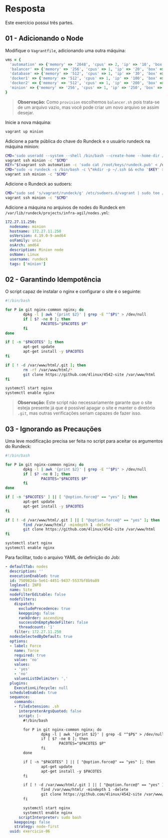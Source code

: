 # Resposta

Este exercício possui três partes.

## 01 - Adicionando o Node

Modifique o `Vagrantfile`, adicionando uma outra máquina:

```ruby
vms = {
  'automation' => {'memory' => '2048', 'cpus' => 2, 'ip' => '10', 'box' => 'debian/buster64', 'provision' => 'automation.sh'},
  'balancer' => {'memory' => '256', 'cpus' => 1, 'ip' => '20', 'box' => 'debian/buster64','provision' => 'balancer.sh'},
  'database' => {'memory' => '512', 'cpus' => 1, 'ip' => '30', 'box' => 'centos/8', 'provision' => 'database.sh'},
  'docker1' => {'memory' => '512', 'cpus' => 1, 'ip' => '100', 'box' => 'debian/buster64', 'provision' => 'docker.sh'},
  'docker2' => {'memory' => '512', 'cpus' => 1, 'ip' => '200', 'box' => 'centos/8', 'provision' => 'docker.sh'},
  'minion' => {'memory' => '256', 'cpus' => 1, 'ip' => '250', 'box' => 'debian/buster64', 'provision' => 'balancer.sh'}
}
```

> **Observação:** Como `provision` escolhemos `balancer.sh` pois trata-se de um arquivo vazio, mas você pode criar um novo arquivo se assim desejar.

Inicie a nova máquina:

```bash
vagrant up minion
``` 

Adicione a parte pública do chave do Rundeck e o usuário rundeck na máquina minion:

```bash
CMD='sudo useradd --system --shell /bin/bash --create-home --home-dir /var/lib/rundeck rundeck'
vagrant ssh minion -c "$CMD"
KEY="$(vagrant ssh automation -c 'sudo cat /root/keys/rundeck.pub' < /dev/null)"
CMD="sudo -u rundeck -s /bin/bash -c \"mkdir -p ~/.ssh && echo '$KEY' > ~/.ssh/authorized_keys\""
vagrant ssh minion -c "$CMD"
```

Adicione o Rundeck ao sudoers:

```bash
CMD="sudo sed 's/vagrant/rundeck/g' /etc/sudoers.d/vagrant | sudo tee /etc/sudoers.d/rundeck"
vagrant ssh minion -c "$CMD"
```

Adicione a máquina no arquivos de nodes do Rundeck em `/var/lib/rundeck/projects/infra-agil/nodes.yml`:

```yml
172.27.11.250:
  nodename: minion
  hostname: 172.27.11.250
  osVersion: 4.19.0-9-amd64
  osFamily: unix
  osArch: amd64
  description: Minion node
  osName: Linux
  username: rundeck
  tags: ['minion']
```

## 02 - Garantindo Idempotência

O script capaz de instalar o nginx e configurar o site é o seguinte:

```bash
#!/bin/bash

for P in git nginx-common nginx; do
        dpkg -l | awk '{print $2}' | grep -E "^$P$" > /dev/null
        if [ $? -ne 0 ]; then
                PACOTES="$PACOTES $P"
        fi
done

if [ -n "$PACOTES" ]; then
        apt-get update
        apt-get install -y $PACOTES
fi

if [ ! -d /var/www/html/.git ]; then
        rm -rf /var/www/html/*
        git clone https://github.com/4linux/4542-site /var/www/html
fi

systemctl start nginx
systemctl enable nginx
```

> **Observação:** Este script não necessariamente garante que o site esteja presente já que é possível apagar o site e manter o diretório `.git`, mas outras verificações seriam capazes de fazer isso.

## 03 - Ignorando as Precauções

Uma leve modificação precisa ser feita no script para aceitar os argumentos do Rundeck:

```bash
#!/bin/bash

for P in git nginx-common nginx; do
        dpkg -l | awk '{print $2}' | grep -E "^$P$" > /dev/null
        if [ $? -ne 0 ]; then
                PACOTES="$PACOTES $P"
        fi
done

if [ -n "$PACOTES" ] || [ "@option.force@" == "yes" ]; then
        apt-get update
        apt-get install -y $PACOTES
fi

if [ ! -d /var/www/html/.git ] || [ "@option.force@" == "yes" ]; then
        find /var/www/html/ -mindepth 1 -delete
        git clone https://github.com/4linux/4542-site /var/www/html
fi

systemctl start nginx
systemctl enable nginx
```

Para facilitar, todo o arquivo YAML de definição do Job:

```yaml
- defaultTab: nodes
  description: ''
  executionEnabled: true
  id: 750982da-5e61-4451-9437-5537bf8b9a89
  loglevel: INFO
  name: Site
  nodeFilterEditable: false
  nodefilters:
    dispatch:
      excludePrecedence: true
      keepgoing: false
      rankOrder: ascending
      successOnEmptyNodeFilter: false
      threadcount: '1'
    filter: 172.27.11.250
  nodesSelectedByDefault: true
  options:
  - label: Force
    name: force
    required: true
    value: 'no'
    values:
    - 'yes'
    - 'no'
    valuesListDelimiter: ','
  plugins:
    ExecutionLifecycle: null
  scheduleEnabled: true
  sequence:
    commands:
    - fileExtension: .sh
      interpreterArgsQuoted: false
      script: |-
        #!/bin/bash

        for P in git nginx-common nginx; do
                dpkg -l | awk '{print $2}' | grep -E "^$P$" > /dev/null
                if [ $? -ne 0 ]; then
                        PACOTES="$PACOTES $P"
                fi
        done

        if [ -n "$PACOTES" ] || [ "@option.force@" == "yes" ]; then
                apt-get update
                apt-get install -y $PACOTES
        fi

        if [ ! -d /var/www/html/.git ] || [ "@option.force@" == "yes" ]; then
                find /var/www/html/ -mindepth 1 -delete
                git clone https://github.com/4linux/4542-site /var/www/html
        fi

        systemctl start nginx
        systemctl enable nginx
      scriptInterpreter: sudo bash
    keepgoing: false
    strategy: node-first
  uuid: exercicio-06
```

